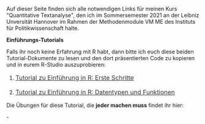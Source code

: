 <p> Auf dieser Seite finden sich alle notwendigen Links für meinen Kurs "Quantitative Textanalyse", den ich im Sommersemester 2021 an der Leibniz Unversität Hannover im Rahmen der Methodenmodule VM ME des Instituts für Politikwissenschaft halte.</p>

<p><b>Einführungs-Tutorials</b></p>

<p>Falls ihr noch keine Erfahrung mit R habt, dann bitte ich euch diese beiden Tutorial-Dokumente zu lesen und den dort präsentierten Code zu kopieren und in eurem R-Studio auszuprobieren:</p>

1. <p style="line-height: 1.5;" align="left"><span style="font-size: medium;"><a style="line-height: 1.5;" href="https://phimeyer.github.io/teaching/R_First_Steps"><span style="color: #333333;"><span style="font-size: medium;">Tutorial zu Einführung in R: Erste Schritte</span></span></a></p>
2. <p style="line-height: 1.5;" align="left"><span style="font-size: medium;"><a style="line-height: 1.5;" href="https://phimeyer.github.io/teaching/R_Basics_I"><span style="color: #333333;"><span style="font-size: medium;">Tutorial zu Einführung in R: Datentypen und Funktionen</span></span></a></p>

<p>Die Übungen für diese Tutorial, die <b>jeder machen muss</b> findet ihr hier:</p>
 - 

